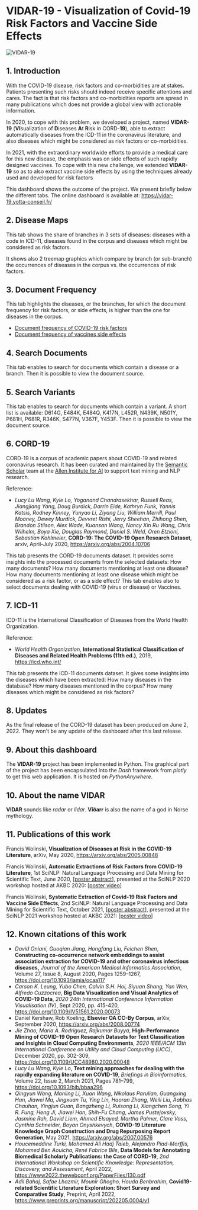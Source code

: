 # VIDAR-19 - Visualization of Covid-19 Risk Factors and Vaccine Side Effects

![VIDAR-19](https://vidar19.eu.pythonanywhere.com/assets/img/vidar_wm2.png)

## 1. Introduction

With the COVID-19 disease, risk factors and co-morbidities are at stakes. Patients presenting such risks should indeed receive specific attentions and cares. The fact is that risk factors and co-morbidities reports are spread in many publications which does not provide a global view with actionable information.

In 2020, to cope with this problem, we developed a project, named **VIDAR-19** (**VI**sualization of **D**iseases **A**t **R**isk in CORD-**19**), able to extract automatically diseases from the ICD-11 in the coronavirus literature, and also diseases which might be considered as risk factors or co-morbidities.

In 2021, with the extraordinary worldwide efforts to provide a medical care for this new disease, the emphasis was on side effects of such rapidly designed vaccines. To cope with this new challenge, we extended **VIDAR-19** so as to also extract vaccine side effects by using the techniques already used and developed for risk factors

This dashboard shows the outcome of the project. We present briefly below the different tabs. The online dashboard is available at: https://vidar-19.yotta-conseil.fr/

## 2. Disease Maps

This tab shows the share of branches in 3 sets of diseases: diseases with a code in ICD-11, diseases found in the corpus and diseases which might be considered as risk factors.

It shows also 2 treemap graphics which compare by branch (or sub-branch) the occurrences of diseases in the corpus vs. the occurrences of risk factors.

## 3. Document Frequency

This tab highlights the diseases, or the branches, for which the document frequency for risk factors, or side effects, is higher than the one for diseases in the corpus.

- [Document frequency of COVID-19 risk factors](covid-19-risk-factors.md)
- [Document frequency of vaccines side effects](vaccines-side-effects.md)

## 4. Search Documents
This tab enables to search for documents which contain a disease or a branch. Then it is possible to view the document source.

## 5. Search Variants

This tab enables to search for documents which contain a variant. A short list is available: D614G, E484K, E484Q, K417N, L452R, N439K, N501Y, P681H, P681R, R346K, S477N, V367F, Y453F. Then it is possible to view the document source.

## 6. CORD-19

CORD-19 is a corpus of academic papers about COVID-19 and related coronavirus  research.  It has been curated and maintained by the [Semantic Scholar](https://www.semanticscholar.org/) team at  the [Allen Institute for AI](https://allenai.org/) to support text mining and NLP research.

Reference:

- *Lucy Lu Wang, Kyle Lo, Yoganand Chandrasekhar, Russell Reas, Jiangjiang Yang, Doug Burdick, Darrin Eide, Kathryn Funk, Yannis Katsis, Rodney Kinney, Yunyao Li, Ziyang Liu, William Merrill, Paul Mooney, Dewey Murdick, Devvret Rishi, Jerry Sheehan, Zhihong Shen, Brandon Stilson, Alex Wade, Kuansan Wang, Nancy Xin Ru Wang, Chris Wilhelm, Boya Xie, Douglas Raymond, Daniel S. Weld, Oren Etzioni, Sebastian Kohlmeier*, **CORD-19: The COVID-19 Open Research Dataset**, arxiv, April-July 2020, https://arxiv.org/abs/2004.10706

This tab presents the CORD-19 documents dataset. It provides some insights into the processed documents from the selected datasets: How many documents? How many documents mentioning at least one disease? How many documents mentioning at least one disease which might be considered as a risk factor, or as a side effect? This tab enables also to select documents dealing with COVID-19 (virus or disease) or Vaccines.

## 7. ICD-11

ICD-11 is the International Classification of Diseases from the World Health Organization.

Reference:

- *World Health Organization*, **International Statistical Classification of Diseases and Related Health Problems (11th ed.)**, 2019, https://icd.who.int/

This tab presents the ICD-11 documents dataset. It gives some insights into the diseases which have been extracted: How many diseases in the database? How many diseases mentioned in the corpus? How many diseases which might be considered as risk factors?

## 8. Updates

As the final release of the CORD-19 dataset has been produced on June 2, 2022. They won't be any update of the dashboard after this last release.

## 9. About this dashboard

The **VIDAR-19** project has been implemented in Python. The graphical part of the project has been encapsulated into the *Dash* framework from *plotly* to get this web application. It is hosted on *PythonAnywhere*.

## 10. About the name VIDAR

**VIDAR** sounds like *radar* or *lidar*. **Vi&#240;arr** is also the name of a god in Norse mythology.

## 11. Publications of this work

Francis Wolinski, **Visualization of Diseases at Risk in the COVID-19 Literature**, arXiv, May 2020, https://arxiv.org/abs/2005.00848

Francis Wolinski, **Automatic Extractions of Risk Factors from COVID-19 Literature**, 1st SciNLP: Natural Language Processing and Data Mining for Scientific Text, June 2020,  [[poster abstract](https://scinlp.org/history/2020/pdfs/automatic-extraction-of-risk-factors-from-covid-19-literature.pdf)], presented at the SciNLP 2020 workshop hosted at AKBC 2020: [[poster video](https://youtu.be/8zug2s7yfUo)]

Francis Wolinski, **Systematic Extraction of Covid-19 Risk Factors and Vaccine Side Effects**, 2nd SciNLP: Natural Language Processing and Data Mining for Scientific Text, October 2021,  [[poster abstract](https://drive.google.com/file/d/1leIk3hPjovTZkdppZ7mcUkY9D96rEcF6/view?usp=sharing)], presented at the SciNLP 2021 workshop hosted at AKBC 2021: [[poster video](https://youtu.be/mFpkkN_930k)]

## 12. Known citations of this work

- *David Oniani, Guoqian Jiang, Hongfang Liu, Feichen Shen*, **Constructing  co-occurrence network embeddings to assist association extraction for  COVID-19 and other coronavirus infectious diseases,** *Journal of the American Medical Informatics Association*, Volume 27, Issue 8, August 2020, Pages 1259–1267, https://doi.org/10.1093/jamia/ocaa117
- *Carson K. Leung, Yubo Chen, Calvin S.H. Hoi, Siyuan Shang, Yan Wen, Alfredo Cuzzocrea*,  **Big Data Visualization and Visual Analytics of COVID-19 Data**, *2020 24th International Conference Information Visualisation (IV)*, Sept 2020, pp. 415-420, https://doi.org/10.1109/IV51561.2020.00073
- Daniel Kershaw, Rob Koeling, **Elsevier OA CC-By Corpus**, arXiv, September 2020, https://arxiv.org/abs/2008.00774
- *Jie Zhao, Maria A. Rodriguez, Rajkumar Buyya*, **High-Performance Mining of  COVID-19 Open Research Datasets for Text Classification and Insights in  Cloud Computing Environments**, *2020 IEEE/ACM 13th International Conference on Utility and Cloud Computing (UCC)*, December 2020, pp. 302-309,  https://doi.org/10.1109/UCC48980.2020.00048
- *Lucy Lu Wang, Kyle Lo*, **Text mining approaches for dealing with the rapidly expanding literature on COVID-19**, *Briefings in Bioinformatics*, Volume 22, Issue 2, March 2021, Pages 781–799, https://doi.org/10.1093/bib/bbaa296
- *Qingyun Wang, Manling Li, Xuan Wang, Nikolaus Parulian, Guangxing Han, Jiawei Ma, Jingxuan Tu, Ying Lin, Haoran Zhang, Weili Liu, Aabhas Chauhan, Yingjun Guan, Bangzheng Li, Ruisong Li, Xiangchen Song, Yi R. Fung, Heng Ji, Jiawei Han, Shih-Fu Chang, James Pustejovsky, Jasmine Rah, David Liem, Ahmed Elsayed, Martha Palmer, Clare Voss, Cynthia Schneider, Boyan Onyshkevych*, **COVID-19 Literature Knowledge Graph Construction and Drug Repurposing Report Generation**, May 2021, https://arxiv.org/abs/2007.00576
- *Houcemeddine Turki, Mohamed Ali Hadj Taieb, Alejandro Piad-Morffis, Mohamed Ben Aouicha, René Fabrice Bile*, **Data Models for Annotating Biomedical Scholarly Publications: the Case of CORD-19**, *2nd International Workshop on Scientific Knowledge: Representation, Discovery, and Assessment*, April 2022, https://www2022.thewebconf.org/PaperFiles/130.pdf
- *Adil Bahaj, Safae Lhazmir, Mounir Ghogho, Houda Benbrahim*, **Covid19-related Scientific Literature Exploration: Short Survey and Comparative Study**, Preprint, April 2022, https://www.preprints.org/manuscript/202205.0004/v1
